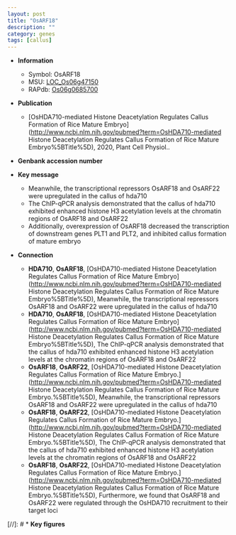 ```yaml
---
layout: post
title: "OsARF18"
description: ""
category: genes
tags: [callus]
---
```


* **Information**  
    + Symbol: OsARF18  
    + MSU: [LOC_Os06g47150](http://rice.plantbiology.msu.edu/cgi-bin/ORF_infopage.cgi?orf=LOC_Os06g47150)  
    + RAPdb: [Os06g0685700](http://rapdb.dna.affrc.go.jp/viewer/gbrowse_details/irgsp1?name=Os06g0685700)  

* **Publication**  
    + [OsHDA710-mediated Histone Deacetylation Regulates Callus Formation of Rice Mature Embryo](http://www.ncbi.nlm.nih.gov/pubmed?term=OsHDA710-mediated Histone Deacetylation Regulates Callus Formation of Rice Mature Embryo%5BTitle%5D), 2020, Plant Cell Physiol..

* **Genbank accession number**  

* **Key message**  
    + Meanwhile, the transcriptional repressors OsARF18 and OsARF22 were upregulated in the callus of hda710
    + The ChIP-qPCR analysis demonstrated that the callus of hda710 exhibited enhanced histone H3 acetylation levels at the chromatin regions of OsARF18 and OsARF22
    + Additionally, overexpression of OsARF18 decreased the transcription of downstream genes PLT1 and PLT2, and inhibited callus formation of mature embryo

* **Connection**  
    + __HDA710__, __OsARF18__, [OsHDA710-mediated Histone Deacetylation Regulates Callus Formation of Rice Mature Embryo](http://www.ncbi.nlm.nih.gov/pubmed?term=OsHDA710-mediated Histone Deacetylation Regulates Callus Formation of Rice Mature Embryo%5BTitle%5D),  Meanwhile, the transcriptional repressors OsARF18 and OsARF22 were upregulated in the callus of hda710
    + __HDA710__, __OsARF18__, [OsHDA710-mediated Histone Deacetylation Regulates Callus Formation of Rice Mature Embryo](http://www.ncbi.nlm.nih.gov/pubmed?term=OsHDA710-mediated Histone Deacetylation Regulates Callus Formation of Rice Mature Embryo%5BTitle%5D),  The ChIP-qPCR analysis demonstrated that the callus of hda710 exhibited enhanced histone H3 acetylation levels at the chromatin regions of OsARF18 and OsARF22
    + __OsARF18__, __OsARF22__, [OsHDA710-mediated Histone Deacetylation Regulates Callus Formation of Rice Mature Embryo.](http://www.ncbi.nlm.nih.gov/pubmed?term=OsHDA710-mediated Histone Deacetylation Regulates Callus Formation of Rice Mature Embryo.%5BTitle%5D),  Meanwhile, the transcriptional repressors OsARF18 and OsARF22 were upregulated in the callus of hda710
    + __OsARF18__, __OsARF22__, [OsHDA710-mediated Histone Deacetylation Regulates Callus Formation of Rice Mature Embryo.](http://www.ncbi.nlm.nih.gov/pubmed?term=OsHDA710-mediated Histone Deacetylation Regulates Callus Formation of Rice Mature Embryo.%5BTitle%5D),  The ChIP-qPCR analysis demonstrated that the callus of hda710 exhibited enhanced histone H3 acetylation levels at the chromatin regions  of OsARF18 and OsARF22
    + __OsARF18__, __OsARF22__, [OsHDA710-mediated Histone Deacetylation Regulates Callus Formation of Rice Mature Embryo.](http://www.ncbi.nlm.nih.gov/pubmed?term=OsHDA710-mediated Histone Deacetylation Regulates Callus Formation of Rice Mature Embryo.%5BTitle%5D),  Furthermore, we found that OsARF18 and OsARF22 were regulated through the OsHDA710 recruitment to their target loci

[//]: # * **Key figures**  


